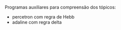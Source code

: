Programas auxiliares para compreensão dos tópicos:
* percetron com regra de Hebb
* adaline com regra delta

